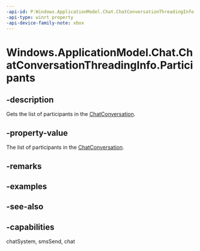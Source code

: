 ```yaml
---
-api-id: P:Windows.ApplicationModel.Chat.ChatConversationThreadingInfo.Participants
-api-type: winrt property
-api-device-family-note: xbox
---
```


<!-- Property syntax
public Windows.Foundation.Collections.IVector<string> Participants { get; }
-->

# Windows.ApplicationModel.Chat.ChatConversationThreadingInfo.Participants

## -description
Gets the list of participants in the [ChatConversation](chatconversation.md).

## -property-value
The list of participants in the [ChatConversation](chatconversation.md).

## -remarks

## -examples

## -see-also

## -capabilities
chatSystem, smsSend, chat
